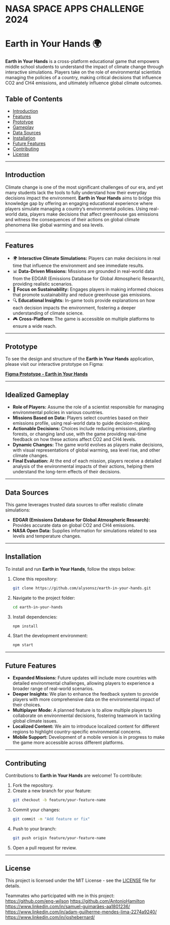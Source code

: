 # NASA SPACE APPS CHALLENGE 2024
# Earth in Your Hands 🌍

**Earth in Your Hands** is a cross-platform educational game that empowers middle school students to understand the impact of climate change through interactive simulations. Players take on the role of environmental scientists managing the policies of a country, making critical decisions that influence CO2 and CH4 emissions, and ultimately influence global climate outcomes.

## Table of Contents
- [Introduction](#introduction)
- [Features](#features)
- [Prototype](#prototype)
- [Gameplay](#gameplay)
- [Data Sources](#data-sources)
- [Installation](#installation)
- [Future Features](#future-features)
- [Contributing](#contributing)
- [License](#license)

---

## Introduction

Climate change is one of the most significant challenges of our era, and yet many students lack the tools to fully understand how their everyday decisions impact the environment. **Earth in Your Hands** aims to bridge this knowledge gap by offering an engaging educational experience where players simulate managing a country’s environmental policies. Using real-world data, players make decisions that affect greenhouse gas emissions and witness the consequences of their actions on global climate phenomena like global warming and sea levels.

---

## Features

- 🌍 **Interactive Climate Simulations:** Players can make decisions in real time that influence the environment and see immediate results.
- 📊 **Data-Driven Missions:** Missions are grounded in real-world data from the EDGAR (Emissions Database for Global Atmospheric Research), providing realistic scenarios.
- 🌱 **Focus on Sustainability:** Engages players in making informed choices that promote sustainability and reduce greenhouse gas emissions.
- 🔍 **Educational Insights:** In-game tools provide explanations on how each decision impacts the environment, fostering a deeper understanding of climate science.
- 🎮 **Cross-Platform:** The game is accessible on multiple platforms to ensure a wide reach.

---

## Prototype

To see the design and structure of the **Earth in Your Hands** application, please visit our interactive prototype on Figma:

[**Figma Prototype - Earth in Your Hands**](https://www.figma.com/proto/8OwtLz5rODrFDluUi6jdMp/Nasa?node-id=5-541&starting-point-node-id=5%3A541)

---

## Idealized Gameplay

- **Role of Players:** Assume the role of a scientist responsible for managing environmental policies in various countries.
- **Missions Based on Data:** Players select countries based on their emissions profile, using real-world data to guide decision-making.
- **Actionable Decisions:** Choices include reducing emissions, planting forests, or changing land use, with the game providing real-time feedback on how these actions affect CO2 and CH4 levels.
- **Dynamic Changes:** The game world evolves as players make decisions, with visual representations of global warming, sea level rise, and other climate changes.
- **Final Evaluation:** At the end of each mission, players receive a detailed analysis of the environmental impacts of their actions, helping them understand the long-term effects of their decisions.

---

## Data Sources

This game leverages trusted data sources to offer realistic climate simulations:
- **EDGAR (Emissions Database for Global Atmospheric Research):** Provides accurate data on global CO2 and CH4 emissions.
- **NASA Open Data:** Supplies information for simulations related to sea levels and temperature changes.

---

## Installation

To install and run **Earth in Your Hands**, follow the steps below:

1. Clone this repository:
   ```bash
   git clone https://github.com/alysonsz/earth-in-your-hands.git
   ```
2. Navigate to the project folder:
   ```bash
   cd earth-in-your-hands
   ```
3. Install dependencies:
   ```bash
   npm install
   ```
4. Start the development environment:
   ```bash
   npm start
   ```

---

## Future Features

- **Expanded Missions:** Future updates will include more countries with detailed environmental challenges, allowing players to experience a broader range of real-world scenarios.
- **Deeper Insights:** We plan to enhance the feedback system to provide players with more comprehensive data on the environmental impact of their choices.
- **Multiplayer Mode:** A planned feature is to allow multiple players to collaborate on environmental decisions, fostering teamwork in tackling global climate issues.
- **Localized Content:** We aim to introduce localized content for different regions to highlight country-specific environmental concerns.
- **Mobile Support:** Development of a mobile version is in progress to make the game more accessible across different platforms.

---

## Contributing

Contributions to **Earth in Your Hands** are welcome! To contribute:

1. Fork the repository.
2. Create a new branch for your feature:
   ```bash
   git checkout -b feature/your-feature-name
   ```
3. Commit your changes:
   ```bash
   git commit -m "Add feature or fix"
   ```
4. Push to your branch:
   ```bash
   git push origin feature/your-feature-name
   ```
5. Open a pull request for review.

---

## License

This project is licensed under the MIT License - see the [LICENSE](LICENSE) file for details.

Teammates who participated with me in this project:
https://github.com/eng-wilson
https://github.com/AntonioHamilton
https://www.linkedin.com/in/samuel-guimarães-aa1801236/
https://www.linkedin.com/in/adam-guilherme-mendes-lima-2274a9240/
https://www.linkedin.com/in/joshebernard/
